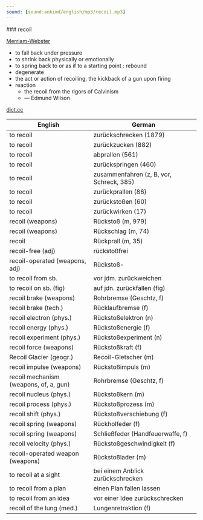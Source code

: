 ```yaml
---
sound: [sound:ankimd/english/mp3/recoil.mp3]
---
```


\### recoil

[Merriam-Webster](https://www.merriam-webster.com/dictionary/recoil)

- to fall back under pressure
- to shrink back physically or emotionally
- to spring back to or as if to a starting point : rebound
- degenerate
- the act or action of recoiling, the kickback of a gun upon firing
- reaction
    - the recoil from the rigors of Calvinism
    - — Edmund Wilson

[dict.cc](https://www.dict.cc/recoil)

| English        | German       |
| -------------- | ------------ |
| to recoil | zurückschrecken (1879) |
| to recoil | zurückzucken (882) |
| to recoil | abprallen (561) |
| to recoil | zurückspringen (460) |
| to recoil | zusammenfahren (z, B, vor, Schreck, 385) |
| to recoil | zurückprallen (86) |
| to recoil | zurückstoßen (60) |
| to recoil | zurückwirken (17) |
| recoil (weapons) | Rückstoß (m, 979) |
| recoil (weapons) | Rückschlag (m, 74) |
| recoil | Rückprall (m, 35) |
| recoil-free (adj) | rückstoßfrei |
| recoil-operated (weapons, adj) | Rückstoß- |
| to recoil from sb. | vor jdm. zurückweichen |
| to recoil on sb. (fig) | auf jdn. zurückfallen (fig) |
| recoil brake (weapons) | Rohrbremse (Geschtz, f) |
| recoil brake (tech.) | Rücklaufbremse (f) |
| recoil electron (phys.) | Rückstoßelektron (n) |
| recoil energy (phys.) | Rückstoßenergie (f) |
| recoil experiment (phys.) | Rückstoßexperiment (n) |
| recoil force (weapons) | Rückstoßkraft (f) |
| Recoil Glacier (geogr.) | Recoil-Gletscher (m) |
| recoil impulse (weapons) | Rückstoßimpuls (m) |
| recoil mechanism (weapons, of, a, gun) | Rohrbremse (Geschtz, f) |
| recoil nucleus (phys.) | Rückstoßkern (m) |
| recoil process (phys.) | Rückstoßprozess (m) |
| recoil shift (phys.) | Rückstoßverschiebung (f) |
| recoil spring (weapons) | Rückholfeder (f) |
| recoil spring (weapons) | Schließfeder (Handfeuerwaffe, f) |
| recoil velocity (phys.) | Rückstoßgeschwindigkeit (f) |
| recoil-operated weapon (weapons) | Rückstoßlader (m) |
| to recoil at a sight | bei einem Anblick zurückschrecken |
| to recoil from a plan | einen Plan fallen lassen |
| to recoil from an idea | vor einer Idee zurückschrecken |
| recoil of the lung (med.) | Lungenretraktion (f) |
